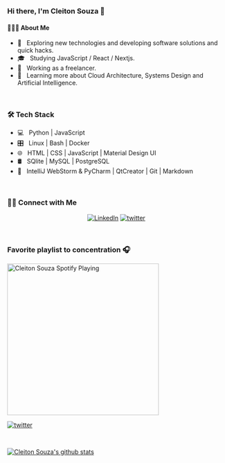 ### Hi there, I'm Cleiton Souza 👋


#### 👨🏻‍💻 About Me

- 🤔 &nbsp; Exploring new technologies and developing software solutions and quick hacks.
- 🎓 &nbsp; Studying JavaScript / React / Nextjs.
- 💼 &nbsp; Working as a freelancer.
- 🌱 &nbsp; Learning more about Cloud Architecture, Systems Design and Artificial Intelligence.

<br>
<h3>🛠 Tech Stack</h3>

- 💻 &nbsp; Python | JavaScript 
- 🎛 &nbsp; Linux | Bash |  Docker
- 🌐 &nbsp; HTML | CSS | JavaScript | Material Design UI 
- 🛢 &nbsp; SQlite | MySQL | PostgreSQL
- 🔧 &nbsp; IntelliJ WebStorm & PyCharm | QtCreator | Git | Markdown


<br/>

<h3> 🤝🏻 Connect with Me </h3>

<p align="center">
<a href="https://www.linkedin.com/in/cleitonsouza01/"><img alt="LinkedIn" src="https://img.shields.io/badge/LinkedIn-cleitonsouza01-blue?style=flat-square&logo=linkedin"></a>
<a href="https://twitter.com/cleitonsouza01"><img alt="twitter" src="https://img.shields.io/badge/twitter-cleitonsouza01-blue?style=flat-square&logo=twitter"></a>
</p>


<br>

### Favorite playlist to concentration 🎧
[<img src="https://media.giphy.com/media/oTcESYsgkjU1W/giphy.gif" alt="Cleiton Souza Spotify Playing" width="350" />](https://open.spotify.com/playlist/1gkg0twwZXhC0gyLddOxTK?si=LASqUVMnTMOIFrXlwRBaGA)

<a href="https://open.spotify.com/playlist/1gkg0twwZXhC0gyLddOxTK?si=LASqUVMnTMOIFrXlwRBaGA"><img alt="twitter" src="https://img.shields.io/badge/Spotify-playlist to concentration-blue?style=flat-square&logo=spotify"></a>
</p>

<br>

[![Cleiton Souza's github stats](https://github-readme-stats.vercel.app/api?username=cleitonsouza01)](https://github.com/cleitonsouza01/)
